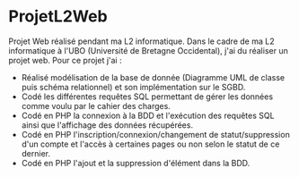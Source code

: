 # ProjetL2Web
Projet Web réalisé pendant ma L2 informatique.
Dans le cadre de ma L2 informatique à l'UBO (Université de Bretagne Occidental), j'ai du réaliser un projet web. Pour ce projet j'ai :  
- Réalisé modélisation de la base de donnée (Diagramme UML de classe puis schéma relationnel) et son implémentation sur le SGBD.
- Codé les différentes requêtes SQL permettant de gérer les données comme voulu par le cahier des charges.
- Codé en PHP la connexion à la BDD et l'exécution des requêtes SQL ainsi que l'affichage des données récupérées.
- Codé en PHP l'inscription/connexion/changement de statut/suppression d'un compte et l'accès à certaines pages ou non selon le statut de ce dernier.
- Codé en PHP l'ajout et la suppression d'élément dans la BDD.
